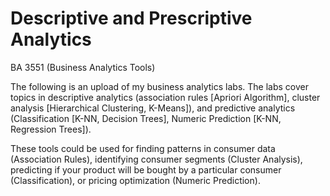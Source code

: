 # Descriptive and Prescriptive Analytics
BA 3551 (Business Analytics Tools)

The following is an upload of my business analytics labs. The labs cover topics in descriptive analytics (association rules [Apriori Algorithm], cluster analysis [Hierarchical Clustering, K-Means]), and predictive analytics (Classification [K-NN, Decision Trees], Numeric Prediction [K-NN, Regression Trees]).

These tools could be used for finding patterns in consumer data (Association Rules), identifying consumer segments (Cluster Analysis), predicting if your product will be bought by a particular consumer (Classification), or pricing optimization (Numeric Prediction).
